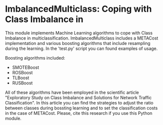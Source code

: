 # ImbalancedMulticlass: Coping with Class Imbalance in 

This module implements Machine Learning algorithms to cope with Class Imbalance in multiclassification. ImbalancedMulticlass includes a METACost implementation and various boosting algorithms that include resampling during the learning. In the 'test.py' script you can found examples of usage. 

Boosting algorithms included:
- SMOTEBoost
- ROSBoost
- TLBoost
- RUSBoost

All of these algorithms have been employed in the scientific article "Exploratory Study on Class Imbalance and Solutions for Network Traffic Classification". In this article you can find the strategies to adjust the ratio between classes during bossting learning and to set the classification costs in the case of METACost.
Please, cite this research if you use this Python module.


